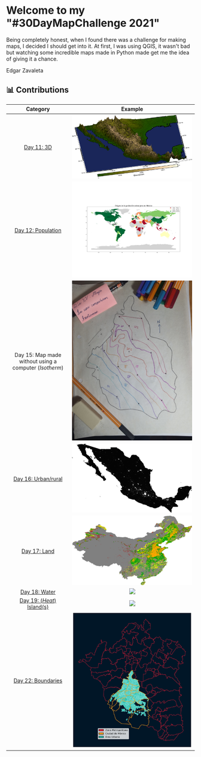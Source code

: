 # Welcome to my "#30DayMapChallenge 2021"

Being completely honest, when I found there was a challenge for making maps, I decided I should get into it. At first, I was using QGIS, it wasn't bad but watching some incredible maps made in Python made get me the idea of giving it a chance. 

Edgar Zavaleta

## 📊 Contributions

| Category             |  Example |
:-------------------------:|:-------------------------:
[Day 11: 3D](files/3D.ipynb)  |  ![](maps/Terreno_3D.png)
[Day 12: Population](files/Poblacion.ipynb)  |  ![](maps/Poblacion.png)
Day 15: Map made without using a computer (*Isotherm*)  |  ![](maps/handmade.jpg)
[Day 16: Urban/rural ](files/Urban&Rural.ipynb)  |  ![](maps/Urban&Rural.png)
[Day 17: Land ](files/Land.ipynb)  |  ![](maps/LandChina.png)
[Day 18: Water ](files/Water.ipynb)  |  ![](maps/Agua.png)
[Day 19: (*Heat*) Island(s) ](files/Islands.ipynb)  |  ![](maps/Islas.png)
[Day 22: Boundaries ](files/Boundaries.ipynb)  |  ![](maps/CDMX.png)
